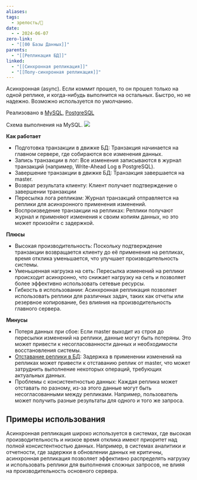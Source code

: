 ```yaml
---
aliases: 
tags:
  - зрелость/🌱
date:
  - - 2024-06-07
zero-link:
  - "[[00 Базы Данных]]"
parents:
  - "[[Репликация БД]]"
linked:
  - "[[Синхронная репликация]]"
  - "[[Полу-синхронная репликация]]"
---
```

Асинхронная (async). Если коммит прошел, то он прошел только на одной реплике, и когда-нибудь выполнится на остальных. Быстро, но не надежно. Возможно используется по умолчанию. 

Реализовано в [MySQL](00%20MySQL.md), [PostgreSQL](00%20PostgreSQL.md)

Схема выполнения на MySQL.
![](Pasted%20image%2020240206195611.png)

**Как работает**
- Подготовка транзакции в движке БД: Транзакция начинается на главном сервере, где собираются все изменения данных.
- Запись транзакции в лог: Все изменения записываются в журнал транзакций (например, Write-Ahead Log в PostgreSQL).
- Завершение транзакции в движке БД: Транзакция завершается на master.
- Возврат результата клиенту: Клиент получает подтверждение о завершении транзакции
- Пересылка лога репликам: Журнал транзакций отправляется на реплики для асинхронного применения изменений.
- Воспроизведение транзакции на репликах: Реплики получают журнал и применяют изменения к своим копиям данных, но это может произойти с задержкой.

**Плюсы**
- Высокая производительность: Поскольку подтверждение транзакции возвращается клиенту до её применения на репликах, время отклика уменьшается, что улучшает производительность системы.
- Уменьшенная нагрузка на сеть: Пересылка изменений на реплики происходит асинхронно, что снижает нагрузку на сеть и позволяет более эффективно использовать сетевые ресурсы.
- Гибкость в использовании: Асинхронная репликация позволяет использовать реплики для различных задач, таких как отчеты или резервное копирование, без влияния на производительность главного сервера.

**Минусы**
- Потеря данных при сбое: Если master выходит из строя до пересылки изменений на реплики, данные могут быть потеряны. Это может привести к несогласованности данных и необходимости восстановления системы.
- [Отставание реплики в БД](Отставание%20реплики%20в%20БД.md): Задержка в применении изменений на репликах может привести к отставанию реплик от master, что может затруднить выполнение некоторых операций, требующих актуальных данных.
- Проблемы с консистентностью данных: Каждая реплика может отставать по разному, из-за этого данные могут быть несогласованными между репликами. Например, пользователь может получить разные результаты для одного и того же запроса.

## Примеры использования
Асинхронная репликация широко используется в системах, где высокая производительность и низкое время отклика имеют приоритет над полной консистентностью данных. Например, в системах аналитики и отчетности, где задержки в обновлении данных не критичны, асинхронная репликация позволяет эффективно распределять нагрузку и использовать реплики для выполнения сложных запросов, не влияя на производительность основного сервера.